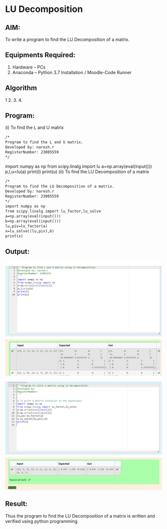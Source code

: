 # LU Decomposition 

## AIM:
To write a program to find the LU Decomposition of a matrix.

## Equipments Required:
1. Hardware – PCs
2. Anaconda – Python 3.7 Installation / Moodle-Code Runner

## Algorithm
1
2. 
3. 
4. 

## Program:
(i) To find the L and U matrix
```
/*
Program to find the L and U matrix.
Developed by: naresh.r
RegisterNumber: 23005559
*/
```

import numpy as np
from scipy.linalg import lu
a=np.array(eval(input()))
p,l,u=lu(a)
print(l)
print(u)
(ii) To find the LU Decomposition of a matrix
```
/*
Program to find the LU Decomposition of a matrix.
Developed by: naresh.r
RegisterNumber: 23005559
*/
import numpy as np
from scipy.linalg import lu_factor,lu_solve
a=np.array(eval(input()))
b=np.array(eval(input()))
lu,piv=lu_factor(a)
x=lu_solve((lu,piv),b)
print(x)

```

## Output:
![Alt text](<Screenshot 2023-12-24 173223.png>)

![Alt text](<Screenshot 2023-12-24 173355.png>)
## Result:
Thus the program to find the LU Decomposition of a matrix is written and verified using python programming.

